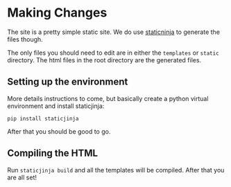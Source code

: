 Making Changes
==============

The site is a pretty simple static site. We do use [staticninja][1] to generate the files though.

The only files you should need to edit are in either the `templates` or `static` directory. The html files in the root directory are the generated files.

Setting up the environment
-------------------------

More details instructions to come, but basically create a python virtual environment and install staticjinja:

`pip install staticjinja`

After that you should be good to go.


Compiling the HTML
------------------

Run `staticjinja build` and all the templates will be compiled. After that you are all set!

[1]: https://github.com/Ceasar/staticjinja "staticjinja"